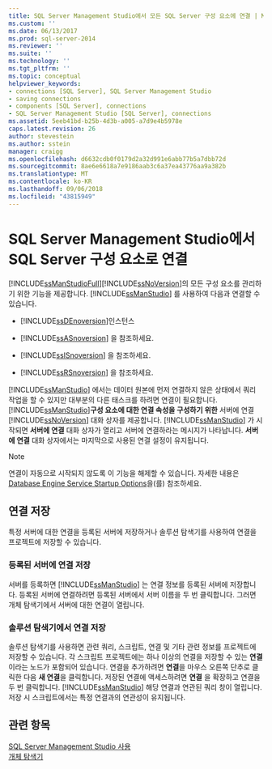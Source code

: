 ```yaml
---
title: SQL Server Management Studio에서 모든 SQL Server 구성 요소에 연결 | Microsoft Docs
ms.custom: ''
ms.date: 06/13/2017
ms.prod: sql-server-2014
ms.reviewer: ''
ms.suite: ''
ms.technology: ''
ms.tgt_pltfrm: ''
ms.topic: conceptual
helpviewer_keywords:
- connections [SQL Server], SQL Server Management Studio
- saving connections
- components [SQL Server], connections
- SQL Server Management Studio [SQL Server], connections
ms.assetid: 5eeb41bd-b25b-4d3b-a005-a7d9e4b5978e
caps.latest.revision: 26
author: stevestein
ms.author: sstein
manager: craigg
ms.openlocfilehash: d6632cdb0f0179d2a32d991e6abb77b5a7dbb72d
ms.sourcegitcommit: 8ae6e6618a7e9186aab3c6a37ea43776aa9a382b
ms.translationtype: MT
ms.contentlocale: ko-KR
ms.lasthandoff: 09/06/2018
ms.locfileid: "43815949"
---
```

# <a name="connect-to-any-sql-server-component-from-sql-server-management-studio"></a>SQL Server Management Studio에서 SQL Server 구성 요소로 연결
  [!INCLUDE[ssManStudioFull](../../includes/ssmanstudiofull-md.md)][!INCLUDE[ssNoVersion](../../includes/ssnoversion-md.md)]의 모든 구성 요소를 관리하기 위한 기능을 제공합니다. [!INCLUDE[ssManStudio](../../includes/ssmanstudio-md.md)] 를 사용하여 다음과 연결할 수 있습니다.  
  
-   [!INCLUDE[ssDEnoversion](../../includes/ssdenoversion-md.md)]인스턴스  
  
-   [!INCLUDE[ssASnoversion](../../includes/ssasnoversion-md.md)] 을 참조하세요.  
  
-   [!INCLUDE[ssISnoversion](../../includes/ssisnoversion-md.md)] 을 참조하세요.  
  
-   [!INCLUDE[ssRSnoversion](../../includes/ssrsnoversion-md.md)] 을 참조하세요.  
  
 [!INCLUDE[ssManStudio](../../includes/ssmanstudio-md.md)] 에서는 데이터 원본에 먼저 연결하지 않은 상태에서 쿼리 작업을 할 수 있지만 대부분의 다른 태스크를 하려면 연결이 필요합니다. [!INCLUDE[ssManStudio](../../includes/ssmanstudio-md.md)]**구성 요소에 대한 연결 속성을 구성하기 위한** 서버에 연결 [!INCLUDE[ssNoVersion](../../includes/ssnoversion-md.md)] 대화 상자를 제공합니다. [!INCLUDE[ssManStudio](../../includes/ssmanstudio-md.md)] 가 시작되면 **서버에 연결** 대화 상자가 열리고 서버에 연결하라는 메시지가 나타납니다. **서버에 연결** 대화 상자에서는 마지막으로 사용된 연결 설정이 유지됩니다.  
  
> [!NOTE]  
>  연결이 자동으로 시작되지 않도록 이 기능을 해제할 수 있습니다. 자세한 내용은 [Database Engine Service Startup Options](../../database-engine/configure-windows/database-engine-service-startup-options.md)을(를) 참조하세요.  
  
## <a name="saving-connections"></a>연결 저장  
 특정 서버에 대한 연결을 등록된 서버에 저장하거나 솔루션 탐색기를 사용하여 연결을 프로젝트에 저장할 수 있습니다.  
  
### <a name="saving-connections-in-registered-servers"></a>등록된 서버에 연결 저장  
 서버를 등록하면 [!INCLUDE[ssManStudio](../../includes/ssmanstudio-md.md)] 는 연결 정보를 등록된 서버에 저장합니다. 등록된 서버에 연결하려면 등록된 서버에서 서버 이름을 두 번 클릭합니다. 그러면 개체 탐색기에서 서버에 대한 연결이 열립니다.  
  
### <a name="saving-connections-in-solution-explorer"></a>솔루션 탐색기에서 연결 저장  
 솔루션 탐색기를 사용하면 관련 쿼리, 스크립트, 연결 및 기타 관련 정보를 프로젝트에 저장할 수 있습니다. 각 스크립트 프로젝트에는 하나 이상의 연결을 저장할 수 있는 **연결**이라는 노드가 포함되어 있습니다. 연결을 추가하려면 **연결**을 마우스 오른쪽 단추로 클릭한 다음 **새 연결**을 클릭합니다. 저장된 연결에 액세스하려면 **연결** 을 확장하고 연결을 두 번 클릭합니다. [!INCLUDE[ssManStudio](../../includes/ssmanstudio-md.md)] 해당 연결과 연관된 쿼리 창이 열립니다. 저장 시 스크립트에서는 특정 연결과의 연관성이 유지됩니다.  
  
## <a name="see-also"></a>관련 항목  
 [SQL Server Management Studio 사용](../sql-server-management-studio-ssms.md)   
 [개체 탐색기](../object/object-explorer.md)  
  
  
